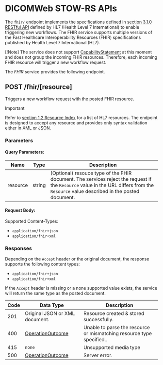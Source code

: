 <!--
  ~ Copyright 2022 MONAI Consortium
  ~
  ~ Licensed under the Apache License, Version 2.0 (the "License");
  ~ you may not use this file except in compliance with the License.
  ~ You may obtain a copy of the License at
  ~
  ~ http://www.apache.org/licenses/LICENSE-2.0
  ~
  ~ Unless required by applicable law or agreed to in writing, software
  ~ distributed under the License is distributed on an "AS IS" BASIS,
  ~ WITHOUT WARRANTIES OR CONDITIONS OF ANY KIND, either express or implied.
  ~ See the License for the specific language governing permissions and
  ~ limitations under the License.
-->

# DICOMWeb STOW-RS APIs

The `fhir/` endpoint implements the specifications defined in [section 3.1.0 RESTful API](http://hl7.org/implement/standards/fhir/http.html)
defined by HL7 (Health Level 7 International) to enable triggering new workflows. The FHIR service supports multiple versions of the Fast Healthcare Interoperability Resources (FHIR) specifications published by Health Level 7 International (HL7).

[!Note]
The service does not support [CapabilityStatement](https://www.hl7.org/fhir/capabilitystatement.html) at this moment and does not group the incoming FHIR resources. Therefore, each incoming FHIR resource will trigger a new workflow request.

The *FHIR* service provides the following endpoint.

## POST /fhir/[resource]

Triggers a new workflow request with the posted FHIR resource.

> [!IMPORTANT]
> Refer to [section 1.2 Resource Index](http://hl7.org/fhir/resourcelist.html) for a list of HL7 resources. The endpoint is designed to accept any resource and provides only syntax validation either in XML or JSON.

### Parameters

#### Query Parameters:

| Name     | Type   | Description                                                                                                                                                                                |
| -------- | ------ | ------------------------------------------------------------------------------------------------------------------------------------------------------------------------------------------ |
| resource | string | (Optional) resouce type of the FHIR document. The services reject the request if the `Resource` value in the URL differs from the `Resource` value described in the posted document. |

#### Request Body: 

Supported Content-Types:

- `application/fhir+json`
- `application/fhir+xml`

### Responses

Depending on the `Accept` header or the original document, the response supports the following content types: 

- `application/fhir+json`
- `application/fhir+xml`

If the `Accept` header is missing or a none supported value exists, the service will return the same type as the posted document.

| Code | Data Type                                                     | Description                                                           |
| ---- | ------------------------------------------------------------- | --------------------------------------------------------------------- |
| 201  | Original JSON or XML document.                                | Resource created & stored successfully.                               |
| 400  | [OperationOutcome](http://hl7.org/fhir/operationoutcome.html) | Unable to parse the resource or mismatching resource type specified.. |
| 415  | `none`                                                        | Unsupported media type                                                |
| 500  | [OperationOutcome](http://hl7.org/fhir/operationoutcome.html) | Server error.                                                         |
